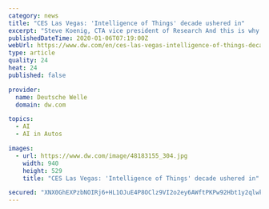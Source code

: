 ```yaml
---
category: news
title: "CES Las Vegas: 'Intelligence of Things' decade ushered in"
excerpt: "Steve Koenig, CTA vice president of Research And this is why artificial intelligence (AI) is now permeating almost every facet of our ... In 2017, the likes of Tesla, Uber and Waymo started to test and deploy self-driving vehicles. Where do you see the biggest advancement and the biggest obstacle in 2020 and beyond? At CES, we've been talking ..."
publishedDateTime: 2020-01-06T07:19:00Z
webUrl: https://www.dw.com/en/ces-las-vegas-intelligence-of-things-decade-ushered-in/a-51876775
type: article
quality: 24
heat: 24
published: false

provider:
  name: Deutsche Welle
  domain: dw.com

topics:
  - AI
  - AI in Autos

images:
  - url: https://www.dw.com/image/48183155_304.jpg
    width: 940
    height: 529
    title: "CES Las Vegas: 'Intelligence of Things' decade ushered in"

secured: "XNX0GhEXPzbNOIRj6+HL1OJuE4P8OClz9VI2o2ey6AWftPKPw92Hbt1y2qlwkHLyCRA6jar+aqN5CcniRYYythem13y78c1EOto3JUGq1A4Ls9ZIj/V6C7CnDL1cxW2fnKaZukFg1+UsGBs1OuY4WlOgdwmE0RuyIyKZK7N07WDo/+jbjfLjB5cMZr94lMEIu8p8jmdf2aBbpj4gb2jIVT3H/503+y8kCxy4+SuoKm7S88IkicmdKc/oCjW1j0vaHZACGNBQxgv46zpcd2vtF8QOJTwLDC4dV4rQcFckWGh3Y+bZ9u5WGu7R9fA4xQMCyXOvWBWVbqlusauCBV3pMtKcr4azdhUbJqzzHz1IJyzt8my9GVQjw32vjc1FFKvaq5lgb1iXnpA/O7tmVXpVRFYvjRYUMQJRphbth79Aj6JYDSHIKGylrEgO3fmDNF6J19G1ncBzgpjsnJdITtcgww==;wLNT0GMsxAkPcvhQSLzFOA=="
---
```


